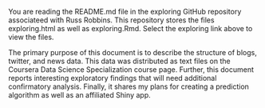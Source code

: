 You are reading the README.md file in the exploring GitHub repository associateed with Russ Robbins. This repository  stores the files exploring.html as well as exploring.Rmd. Select the exploring link above to view the files.

The primary purpose of this document is to describe the structure of blogs, twitter, and news data. This data was distributed as text files on the Coursera Data Science Specialization course page. Further, this document reports interesting exploratory findings that will need additional confirmatory analysis. Finally, it shares my plans for creating a prediction algorithm as well as an affiliated Shiny app. 
